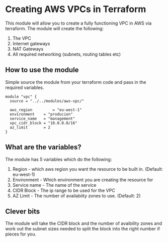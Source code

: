 # Creating AWS VPCs in Terraform

This module will allow you to create a fully functioning VPC in AWS via terraform. The module will create the following:

1. The VPC
2. Internet gateways
3. NAT Gateways
4. All required networking (subnets, routing tables etc)

## How to use the module

Simple source the module from your terraform code and pass in the required variables.

```
module "vpc" {
  source = "../../modules/aws-vpc/"

  aws_region         = "eu-west-1"
  environment    = "producion"
  service_name   = "management"
  vpc_cidr_block = "10.0.0.0/16"  
  az_limit       = 2
}
```

## What are the variables?

The module has 5 variables which do the following:

1. Region - which aws region you want the resource to be built in. (Default: eu-west-1)
2. Environment - Which environment you are creating the resource for
3. Service name - The name of the service
4. CIDR Block - The ip range to be used for the VPC
5. AZ Limit - The number of availabiity zones to use. (Default: 2)

## Clever bits

The module will take the CIDR block and the number of avaibility zones and work out the subnet sizes needed to split the block into the right number if pieces for you.
